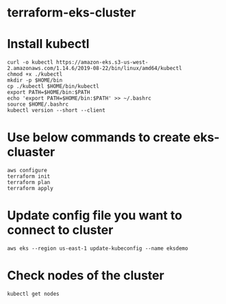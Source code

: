 # terraform-eks-cluster
# Install kubectl
    curl -o kubectl https://amazon-eks.s3-us-west-2.amazonaws.com/1.14.6/2019-08-22/bin/linux/amd64/kubectl
    chmod +x ./kubectl
    mkdir -p $HOME/bin
    cp ./kubectl $HOME/bin/kubectl
    export PATH=$HOME/bin:$PATH
    echo 'export PATH=$HOME/bin:$PATH' >> ~/.bashrc
    source $HOME/.bashrc
    kubectl version --short --client
# Use below commands to create eks-cluaster
    aws configure
    terraform init
    terraform plan
    terraform apply
# Update config file you want to connect to cluster
    aws eks --region us-east-1 update-kubeconfig --name eksdemo
# Check nodes of the cluster
    kubectl get nodes
